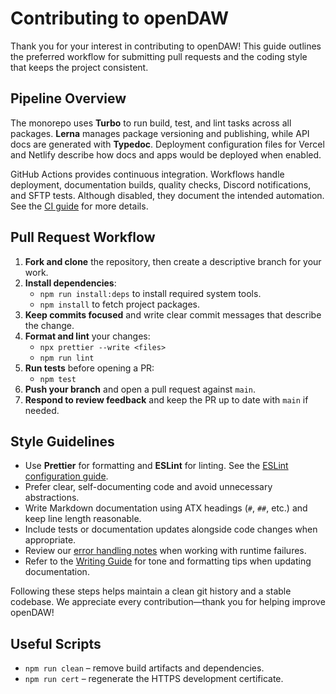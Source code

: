 # Contributing to openDAW

Thank you for your interest in contributing to openDAW! This guide outlines the preferred workflow for submitting pull requests and the coding style that keeps the project consistent.

## Pipeline Overview

The monorepo uses **Turbo** to run build, test, and lint tasks across all packages. **Lerna** manages package versioning and publishing, while API docs are generated with **Typedoc**. Deployment configuration files for Vercel and Netlify describe how docs and apps would be deployed when enabled.

GitHub Actions provides continuous integration. Workflows handle deployment,
documentation builds, quality checks, Discord notifications, and SFTP tests.
Although disabled, they document the intended automation. See the
[CI guide](packages/docs/docs-dev/build-and-run/ci.md) for more details.

## Pull Request Workflow

1. **Fork and clone** the repository, then create a descriptive branch for your work.
2. **Install dependencies**:
   - `npm run install:deps` to install required system tools.
   - `npm install` to fetch project packages.
3. **Keep commits focused** and write clear commit messages that describe the change.
4. **Format and lint** your changes:
   - `npx prettier --write <files>`
   - `npm run lint`
5. **Run tests** before opening a PR:
   - `npm test`
6. **Push your branch** and open a pull request against `main`.
7. **Respond to review feedback** and keep the PR up to date with `main` if needed.

## Style Guidelines

- Use **Prettier** for formatting and **ESLint** for linting. See the
  [ESLint configuration guide](./packages/docs/docs-dev/configuration/eslint.md).
- Prefer clear, self-documenting code and avoid unnecessary abstractions.
- Write Markdown documentation using ATX headings (`#`, `##`, etc.) and keep line length reasonable.
- Include tests or documentation updates alongside code changes when appropriate.
- Review our [error handling notes](packages/docs/docs-dev/error-handling.md) when working with runtime failures.
- Refer to the [Writing Guide](packages/docs/docs-dev/style/writing-guide.md) for tone and formatting tips when updating documentation.

Following these steps helps maintain a clean git history and a stable codebase. We appreciate every contribution—thank you for helping improve openDAW!

## Useful Scripts

- `npm run clean` – remove build artifacts and dependencies.
- `npm run cert` – regenerate the HTTPS development certificate.
